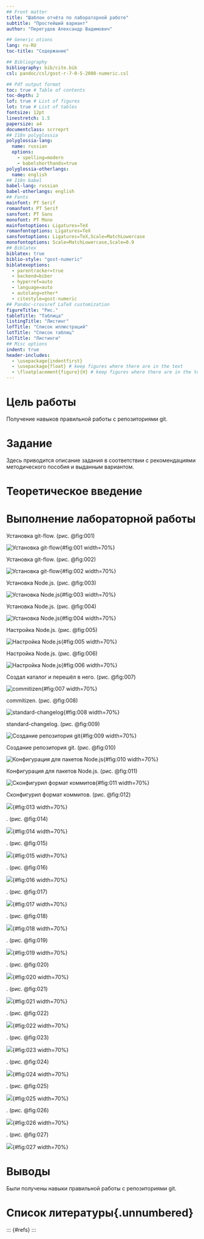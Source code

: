 ```yaml
---
## Front matter
title: "Шаблон отчёта по лабораторной работе"
subtitle: "Простейший вариант"
author: "Перегудов Александр Вадимович"

## Generic otions
lang: ru-RU
toc-title: "Содержание"

## Bibliography
bibliography: bib/cite.bib
csl: pandoc/csl/gost-r-7-0-5-2008-numeric.csl

## Pdf output format
toc: true # Table of contents
toc-depth: 2
lof: true # List of figures
lot: true # List of tables
fontsize: 12pt
linestretch: 1.5
papersize: a4
documentclass: scrreprt
## I18n polyglossia
polyglossia-lang:
  name: russian
  options:
	- spelling=modern
	- babelshorthands=true
polyglossia-otherlangs:
  name: english
## I18n babel
babel-lang: russian
babel-otherlangs: english
## Fonts
mainfont: PT Serif
romanfont: PT Serif
sansfont: PT Sans
monofont: PT Mono
mainfontoptions: Ligatures=TeX
romanfontoptions: Ligatures=TeX
sansfontoptions: Ligatures=TeX,Scale=MatchLowercase
monofontoptions: Scale=MatchLowercase,Scale=0.9
## Biblatex
biblatex: true
biblio-style: "gost-numeric"
biblatexoptions:
  - parentracker=true
  - backend=biber
  - hyperref=auto
  - language=auto
  - autolang=other*
  - citestyle=gost-numeric
## Pandoc-crossref LaTeX customization
figureTitle: "Рис."
tableTitle: "Таблица"
listingTitle: "Листинг"
lofTitle: "Список иллюстраций"
lotTitle: "Список таблиц"
lolTitle: "Листинги"
## Misc options
indent: true
header-includes:
  - \usepackage{indentfirst}
  - \usepackage{float} # keep figures where there are in the text
  - \floatplacement{figure}{H} # keep figures where there are in the text
---
```


# Цель работы

Получение навыков правильной работы с репозиториями git.

# Задание

Здесь приводится описание задания в соответствии с рекомендациями
методического пособия и выданным вариантом.

# Теоретическое введение

# Выполнение лабораторной работы

Установка git-flow. (рис. @fig:001)

![Установка git-flow](image/1.JPG){#fig:001 width=70%}

Установка git-flow. (рис. @fig:002)

![Установка git-flow](image/2.JPG){#fig:002 width=70%}

Установка Node.js. (рис. @fig:003)

![Установка Node.js](image/3.JPG){#fig:003 width=70%}

Установка Node.js. (рис. @fig:004)

![Установка Node.js](image/4.JPG){#fig:004 width=70%}

Настройка Node.js. (рис. @fig:005)

![Настройка Node.js](image/5.JPG){#fig:005 width=70%}

Настройка Node.js. (рис. @fig:006)

![Настройка Node.js](image/6.JPG){#fig:006 width=70%}

Создал каталог и перешёл в него. (рис. @fig:007)

![commitizen](image/7.JPG){#fig:007 width=70%}

commitizen. (рис. @fig:008)

![standard-changelog](image/8.JPG){#fig:008 width=70%}

standard-changelog. (рис. @fig:009)

![Создание репозитория git](image/9.JPG){#fig:009 width=70%}

Создание репозитория git. (рис. @fig:010)

![Конфигурация для пакетов Node.js](image/10.JPG){#fig:010 width=70%}

Конфигурация для пакетов Node.js. (рис. @fig:011)

![Сконфигурил формат коммитов](image/11.JPG){#fig:011 width=70%}

Сконфигурил формат коммитов. (рис. @fig:012)

![](image/12.JPG){#fig:013 width=70%}

. (рис. @fig:014)

![](image/13.JPG){#fig:014 width=70%}

. (рис. @fig:015)

![](image/14.JPG){#fig:015 width=70%}

. (рис. @fig:016)

![](image/15.JPG){#fig:016 width=70%}

. (рис. @fig:017)

![](image/16.JPG){#fig:017 width=70%}

. (рис. @fig:018)

![](image/17.JPG){#fig:018 width=70%}

. (рис. @fig:019)

![](image/18.JPG){#fig:019 width=70%}

. (рис. @fig:020)

![](image/19.JPG){#fig:020 width=70%}

. (рис. @fig:021)

![](image/20.JPG){#fig:021 width=70%}

. (рис. @fig:022)

![](image/21.JPG){#fig:022 width=70%}

. (рис. @fig:023)

![](image/22.JPG){#fig:023 width=70%}

. (рис. @fig:024)

![](image/23.JPG){#fig:024 width=70%}

. (рис. @fig:025)

![](image/24.JPG){#fig:025 width=70%}

. (рис. @fig:026)

![](image/25.JPG){#fig:026 width=70%}

. (рис. @fig:027)

![](image/26.JPG){#fig:027 width=70%}


# Выводы

Были получены навыки правильной работы с репозиториями git.

# Список литературы{.unnumbered}

::: {#refs}
:::
